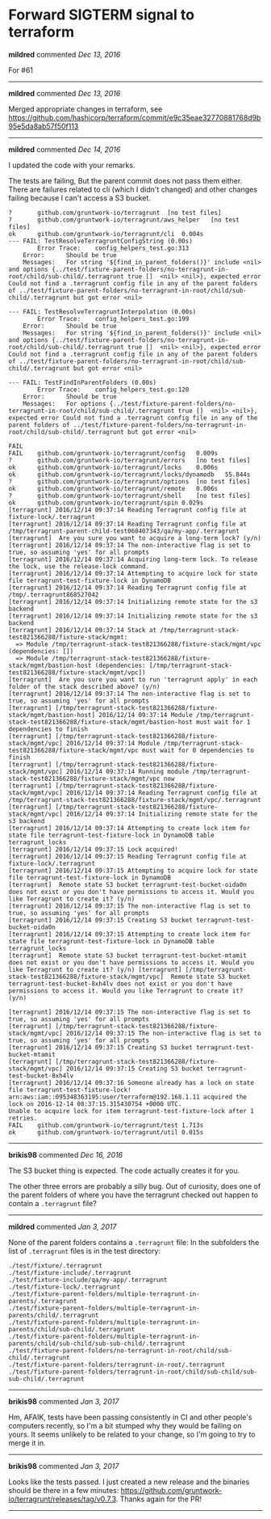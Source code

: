 # Forward SIGTERM signal to terraform

**mildred** commented *Dec 13, 2016*

For #61 
<br />
***


**mildred** commented *Dec 13, 2016*

Merged appropriate changes in terraform, see https://github.com/hashicorp/terraform/commit/e9c35eae32770881768d9b95e5da8ab57f50f113
***

**mildred** commented *Dec 14, 2016*

I updated the code with your remarks.

The tests are failing, But the parent commit does not pass them either. There are failures related to cli (which I didn't changed) and other changes failing because I can't access a S3 bucket.

```$ go test ./...
?   	github.com/gruntwork-io/terragrunt	[no test files]
?   	github.com/gruntwork-io/terragrunt/aws_helper	[no test files]
ok  	github.com/gruntwork-io/terragrunt/cli	0.004s
--- FAIL: TestResolveTerragruntConfigString (0.00s)
        Error Trace:    config_helpers_test.go:313
	Error:		Should be true
	Messages:	For string '${find_in_parent_folders()}' include <nil> and options {../test/fixture-parent-folders/no-terragrunt-in-root/child/sub-child/.terragrunt true []  <nil> <nil>}, expected error Could not find a .terragrunt config file in any of the parent folders of ../test/fixture-parent-folders/no-terragrunt-in-root/child/sub-child/.terragrunt but got error <nil>
		
--- FAIL: TestResolveTerragruntInterpolation (0.00s)
        Error Trace:    config_helpers_test.go:199
	Error:		Should be true
	Messages:	For string '${find_in_parent_folders()}' include <nil> and options {../test/fixture-parent-folders/no-terragrunt-in-root/child/sub-child/.terragrunt true []  <nil> <nil>}, expected error Could not find a .terragrunt config file in any of the parent folders of ../test/fixture-parent-folders/no-terragrunt-in-root/child/sub-child/.terragrunt but got error <nil>
		
--- FAIL: TestFindInParentFolders (0.00s)
        Error Trace:    config_helpers_test.go:120
	Error:		Should be true
	Messages:	For options {../test/fixture-parent-folders/no-terragrunt-in-root/child/sub-child/.terragrunt true []  <nil> <nil>}, expected error Could not find a .terragrunt config file in any of the parent folders of ../test/fixture-parent-folders/no-terragrunt-in-root/child/sub-child/.terragrunt but got error <nil>
		
FAIL
FAIL	github.com/gruntwork-io/terragrunt/config	0.009s
?   	github.com/gruntwork-io/terragrunt/errors	[no test files]
ok  	github.com/gruntwork-io/terragrunt/locks	0.006s
ok  	github.com/gruntwork-io/terragrunt/locks/dynamodb	55.844s
?   	github.com/gruntwork-io/terragrunt/options	[no test files]
ok  	github.com/gruntwork-io/terragrunt/remote	0.006s
?   	github.com/gruntwork-io/terragrunt/shell	[no test files]
ok  	github.com/gruntwork-io/terragrunt/spin	0.029s
[terragrunt] 2016/12/14 09:37:14 Reading Terragrunt config file at fixture-lock/.terragrunt
[terragrunt] 2016/12/14 09:37:14 Reading Terragrunt config file at /tmp/terragrunt-parent-child-test068407343/qa/my-app/.terragrunt
[terragrunt]  Are you sure you want to acquire a long-term lock? (y/n) 
[terragrunt] 2016/12/14 09:37:14 The non-interactive flag is set to true, so assuming 'yes' for all prompts
[terragrunt] 2016/12/14 09:37:14 Acquiring long-term lock. To release the lock, use the release-lock command.
[terragrunt] 2016/12/14 09:37:14 Attempting to acquire lock for state file terragrunt-test-fixture-lock in DynamoDB
[terragrunt] 2016/12/14 09:37:14 Reading Terragrunt config file at /tmp/.terragrunt868527042
[terragrunt] 2016/12/14 09:37:14 Initializing remote state for the s3 backend
[terragrunt] 2016/12/14 09:37:14 Initializing remote state for the s3 backend
[terragrunt] 2016/12/14 09:37:14 Stack at /tmp/terragrunt-stack-test821366288/fixture-stack/mgmt:
  => Module /tmp/terragrunt-stack-test821366288/fixture-stack/mgmt/vpc (dependencies: [])
  => Module /tmp/terragrunt-stack-test821366288/fixture-stack/mgmt/bastion-host (dependencies: [/tmp/terragrunt-stack-test821366288/fixture-stack/mgmt/vpc])
[terragrunt]  Are you sure you want to run 'terragrunt apply' in each folder of the stack described above? (y/n) 
[terragrunt] 2016/12/14 09:37:14 The non-interactive flag is set to true, so assuming 'yes' for all prompts
[terragrunt] [/tmp/terragrunt-stack-test821366288/fixture-stack/mgmt/bastion-host] 2016/12/14 09:37:14 Module /tmp/terragrunt-stack-test821366288/fixture-stack/mgmt/bastion-host must wait for 1 dependencies to finish
[terragrunt] [/tmp/terragrunt-stack-test821366288/fixture-stack/mgmt/vpc] 2016/12/14 09:37:14 Module /tmp/terragrunt-stack-test821366288/fixture-stack/mgmt/vpc must wait for 0 dependencies to finish
[terragrunt] [/tmp/terragrunt-stack-test821366288/fixture-stack/mgmt/vpc] 2016/12/14 09:37:14 Running module /tmp/terragrunt-stack-test821366288/fixture-stack/mgmt/vpc now
[terragrunt] [/tmp/terragrunt-stack-test821366288/fixture-stack/mgmt/vpc] 2016/12/14 09:37:14 Reading Terragrunt config file at /tmp/terragrunt-stack-test821366288/fixture-stack/mgmt/vpc/.terragrunt
[terragrunt] [/tmp/terragrunt-stack-test821366288/fixture-stack/mgmt/vpc] 2016/12/14 09:37:14 Initializing remote state for the s3 backend
[terragrunt] 2016/12/14 09:37:14 Attempting to create lock item for state file terragrunt-test-fixture-lock in DynamoDB table terragrunt_locks
[terragrunt] 2016/12/14 09:37:15 Lock acquired!
[terragrunt] 2016/12/14 09:37:15 Reading Terragrunt config file at fixture-lock/.terragrunt
[terragrunt] 2016/12/14 09:37:15 Attempting to acquire lock for state file terragrunt-test-fixture-lock in DynamoDB
[terragrunt]  Remote state S3 bucket terragrunt-test-bucket-oida0n does not exist or you don't have permissions to access it. Would you like Terragrunt to create it? (y/n) 
[terragrunt] 2016/12/14 09:37:15 The non-interactive flag is set to true, so assuming 'yes' for all prompts
[terragrunt] 2016/12/14 09:37:15 Creating S3 bucket terragrunt-test-bucket-oida0n
[terragrunt] 2016/12/14 09:37:15 Attempting to create lock item for state file terragrunt-test-fixture-lock in DynamoDB table terragrunt_locks
[terragrunt]  Remote state S3 bucket terragrunt-test-bucket-mtamit does not exist or you don't have permissions to access it. Would you like Terragrunt to create it? (y/n) [terragrunt] [/tmp/terragrunt-stack-test821366288/fixture-stack/mgmt/vpc]  Remote state S3 bucket terragrunt-test-bucket-8xh4lv does not exist or you don't have permissions to access it. Would you like Terragrunt to create it? (y/n) 

[terragrunt] 2016/12/14 09:37:15 The non-interactive flag is set to true, so assuming 'yes' for all prompts
[terragrunt] [/tmp/terragrunt-stack-test821366288/fixture-stack/mgmt/vpc] 2016/12/14 09:37:15 The non-interactive flag is set to true, so assuming 'yes' for all prompts
[terragrunt] 2016/12/14 09:37:15 Creating S3 bucket terragrunt-test-bucket-mtamit
[terragrunt] [/tmp/terragrunt-stack-test821366288/fixture-stack/mgmt/vpc] 2016/12/14 09:37:15 Creating S3 bucket terragrunt-test-bucket-8xh4lv
[terragrunt] 2016/12/14 09:37:16 Someone already has a lock on state file terragrunt-test-fixture-lock! arn:aws:iam::095348363195:user/terraform@192.168.1.11 acquired the lock on 2016-12-14 08:37:15.315430754 +0000 UTC.
Unable to acquire lock for item terragrunt-test-fixture-lock after 1 retries.
FAIL	github.com/gruntwork-io/terragrunt/test	1.713s
ok  	github.com/gruntwork-io/terragrunt/util	0.015s
```

***

**brikis98** commented *Dec 16, 2016*

The S3 bucket thing is expected. The code actually creates it for you.

The other three errors are probably a silly bug. Out of curiosity, does one of the parent folders of where you have the terragrunt checked out happen to contain a `.terragrunt` file?
***

**mildred** commented *Jan 3, 2017*

None of the parent folders contains a `.terragrunt` file: In the subfolders the list of `.terragrunt` files is in the test directory:

```
./test/fixture/.terragrunt
./test/fixture-include/.terragrunt
./test/fixture-include/qa/my-app/.terragrunt
./test/fixture-lock/.terragrunt
./test/fixture-parent-folders/multiple-terragrunt-in-parents/.terragrunt
./test/fixture-parent-folders/multiple-terragrunt-in-parents/child/.terragrunt
./test/fixture-parent-folders/multiple-terragrunt-in-parents/child/sub-child/.terragrunt
./test/fixture-parent-folders/multiple-terragrunt-in-parents/child/sub-child/sub-sub-child/.terragrunt
./test/fixture-parent-folders/no-terragrunt-in-root/child/sub-child/.terragrunt
./test/fixture-parent-folders/terragrunt-in-root/.terragrunt
./test/fixture-parent-folders/terragrunt-in-root/child/sub-child/sub-sub-child/.terragrunt
```
***

**brikis98** commented *Jan 3, 2017*

Hm, AFAIK, tests have been passing consistently in CI and other people's computers recently, so I'm a bit stumped why they would be failing on yours. It seems unlikely to be related to your change, so I'm going to try to merge it in.
***

**brikis98** commented *Jan 3, 2017*

Looks like the tests passed. I just created a new release and the binaries should be there in a few minutes: https://github.com/gruntwork-io/terragrunt/releases/tag/v0.7.3. Thanks again for the PR!
***


